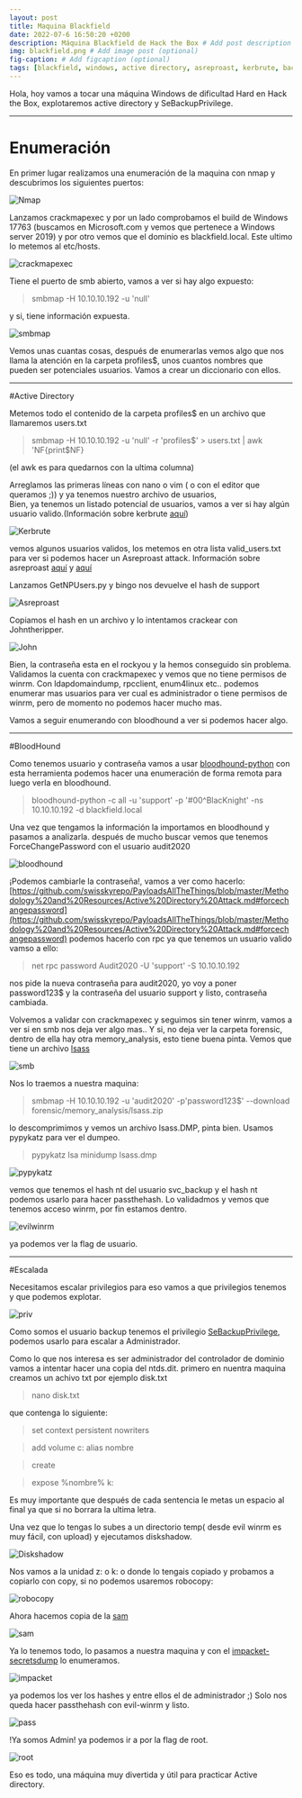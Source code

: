 ---layout: posttitle: Maquina Blackfielddate: 2022-07-6 16:50:20 +0200description: Máquina Blackfield de Hack the Box # Add post description (optional)img: blackfield.png # Add image post (optional)fig-caption: # Add figcaption (optional)tags: [blackfield, windows, active directory, asreproast, kerbrute, backup exploit]---  Hola, hoy vamos a tocar una máquina Windows de dificultad Hard en Hack the Box, explotaremos active directory y SeBackupPrivilege.**********************# EnumeraciónEn primer lugar realizamos una enumeración de la maquina con nmap ydescubrimos los siguientes puertos:![Nmap]({{site.baseurl}}/assets/img/Blackfield/2022-07-04_201701.png)Lanzamos crackmapexec y por un lado comprobamos el build de Windows 17763 (buscamos en Microsoft.com y vemos que pertenece a Windows server 2019)y por otro vemos que el dominio es blackfield.local. Este ultimo lo metemos al etc/hosts.![crackmapexec]({{site.baseurl}}/assets/img//Blackfield/2022-07-04_201727.png)Tiene el puerto de smb abierto, vamos a ver si hay algo expuesto:>smbmap -H 10.10.10.192 -u 'null'y si, tiene información expuesta.![smbmap]({{site.baseurl}}/assets/img/Blackfield/2022-07-04_201844.png)Vemos unas cuantas cosas, después de enumerarlas vemos algo que nos llama la atención en la carpeta profiles$, unos cuantos nombres que pueden ser potenciales usuarios. Vamos a crear un diccionario con ellos.**************************#Active DirectoryMetemos todo el contenido de la carpeta profiles$ en un archivo que llamaremos users.txt>smbmap -H 10.10.10.192 -u 'null' -r 'profiles$' > users.txt \| awk 'NF{print$NF}(el awk es para quedarnos con la ultima columna)Arreglamos las primeras líneas con nano o vim ( o con el editor que queramos ;)) y ya tenemos nuestro archivo de usuarios,  Bien, ya tenemos un listado potencial de usuarios, vamos a ver si hay algún usuario valido.(Información sobre kerbrute [aquí](https://infinitelogins.com/2020/11/16/enumerating-valid-active-directory-usernames-with-kerbrute/))![Kerbrute]({{site.baseurl}}/assets/img/Blackfield/2022-07-04_204307.png)vemos algunos usuarios validos, los metemos en otra lista valid_users.txt para ver si podemos hacer un Asreproast attack.Información sobre asreproast [aquí](https://www.hackplayers.com/2020/11/asreproast-o-as-rep-roasting.html) y [aquí](https://book.hacktricks.xyz/windows-hardening/active-directory-methodology/asreproast)Lanzamos GetNPUsers.py y bingo nos devuelve el hash de support![Asreproast]({{site.baseurl}}/assets/img/Blackfield/2022-07-04_204842.png)Copiamos el hash en un archivo y lo intentamos crackear con Johntheripper.![John]({{site.baseurl}}/assets/img/Blackfield/2022-07-04_205010.png)Bien, la contraseña esta en el rockyou y la hemos conseguido sin problema. Validamos la cuenta con crackmapexec y vemos que no tiene permisos de winrm.Con ldapdomaindump, rpcclient, enum4linux etc.. podemos enumerar mas usuarios para ver cual es administrador o tiene permisos de winrm, pero de momento no podemos hacer mucho mas.Vamos a seguir enumerando con bloodhound a ver si podemos hacer algo.*******************************************#BloodHoundComo tenemos usuario y contraseña vamos a usar [bloodhound-python](https://github.com/fox-it/BloodHound.py) con esta herramienta podemos hacer una enumeración de forma remota para luego verla en bloodhound.>bloodhound-python -c all -u 'support' -p '#00^BlacKnight' -ns 10.10.10.192 -d blackfield.localUna vez que tengamos la información la importamos en bloodhound y pasamos a analizarla.después de mucho buscar vemos que tenemos ForceChangePassword con el usuario audit2020![bloodhound]({{site.baseurl}}/assets/img/Blackfield/blood.png)¡Podemos cambiarle la contraseña!, vamos a ver como hacerlo: [https://github.com/swisskyrepo/PayloadsAllTheThings/blob/master/Methodology%20and%20Resources/Active%20Directory%20Attack.md#forcechangepassword](https://github.com/swisskyrepo/PayloadsAllTheThings/blob/master/Methodology%20and%20Resources/Active%20Directory%20Attack.md#forcechangepassword)podemos hacerlo con rpc ya que tenemos un usuario valido vamso a ello:>net rpc password Audit2020 -U 'support' -S 10.10.10.192nos pide la nueva contraseña para audit2020, yo voy a poner password123$  y la contraseña del usuario support y listo, contraseña cambiada.Volvemos a validar con crackmapexec y seguimos sin tener winrm, vamos a ver si en smb nos deja ver algo mas.. Y si, no deja ver la carpeta forensic, dentro de ella hay otra memory_analysis, esto tiene buena pinta.Vemos que tiene un archivo [lsass]( https://docs.microsoft.com/en-us/previous-versions/windows/it-pro/windows-2000-server/cc961760(v=technet.10)?redirectedfrom=MSDN)![smb]({{site.baseurl}}/assets/img/Blackfield/2022-07-05_173104.png)Nos lo traemos a nuestra maquina:>smbmap -H 10.10.10.192 -u 'audit2020' -p'password123$' --download forensic/memory_analysis/lsass.ziplo descomprimimos y vemos un archivo lsass.DMP, pinta bien. Usamos pypykatz para ver el dumpeo.>pypykatz lsa minidump lsass.dmp![pypykatz]({{site.baseurl}}/assets/img/Blackfield/2022-07-05_173702.png)vemos que tenemos el hash nt del usuario svc_backup y el hash nt podemos usarlo para hacer passthehash. Lo validadmos y vemos que tenemos acceso winrm, por fin estamos dentro.![evilwinrm]({{site.baseurl}}/assets/img/Blackfield/2022-07-05_174000.png)ya podemos ver la flag de usuario.**********************************#EscaladaNecesitamos escalar privilegios para eso vamos a que privilegios tenemos y que podemos explotar.![priv]({{site.baseurl}}/assets/img/Blackfield/2022-07-05_174603.png)Como somos el usuario backup tenemos el privilegio [SeBackupPrivilege](https://www.hackingarticles.in/windows-privilege-escalation-sebackupprivilege/), podemos usarlo para escalar a Administrador.Como lo que nos interesa es ser administrador del controlador de dominio vamos a intentar hacer una copia del ntds.dit. primero en nuentra maquina creamos un achivo  txt por ejemplo disk.txt>nano disk.txtque contenga lo siguiente:>set context persistent nowriters >add volume c: alias nombre>create>expose %nombre% k:Es muy importante que después de cada sentencia le metas un espacio al final ya que si no borrara la ultima letra.Una vez que lo tengas lo subes a un directorio temp( desde evil winrm es muy fácil, con upload) y ejecutamos diskshadow.![Diskshadow]({{site.baseurl}}/assets/img/Blackfield/2022-07-05_190600.png)Nos vamos a la unidad z: o k: o donde lo tengais copiado y probamos a copiarlo con copy, si no podemos usaremos robocopy:![robocopy]({{site.baseurl}}/assets/img/Blackfield/2022-07-05_190902.png)Ahora hacemos copia de la [sam](https://www.techtarget.com/searchenterprisedesktop/definition/Security-Accounts-Manager)  ![sam]({{site.baseurl}}/assets/img/Blackfield/2022-07-05_191454.png)Ya lo tenemos todo, lo pasamos a nuestra maquina y con el [impacket-secretsdump](https://github.com/SecureAuthCorp/impacket/blob/master/examples/secretsdump.py) lo enumeramos.![impacket]({{site.baseurl}}/assets/img/Blackfield/2022-07-05_192201.png)ya podemos los ver los hashes y entre ellos el de administrador ;) Solo nos queda hacer passthehash con evil-winrm y listo.![pass]({{site.baseurl}}/assets/img/Blackfield/2022-07-05_192243.png)!Ya somos Admin! ya podemos ir a por la flag de root.![root]({{site.baseurl}}/assets/img/Blackfield/2022-07-05_192323.png)Eso es todo, una máquina muy divertida y útil para practicar Active directory.